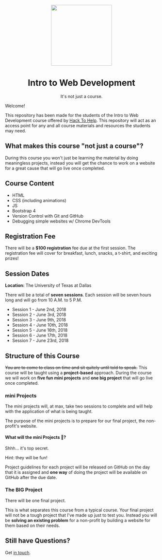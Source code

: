 <p align="center"><img src="https://raw.githubusercontent.com/ITWD/ITWD/master/.github/logo.png" height="200"><p>
<h1 align="center">Intro to Web Development</h1>
<p align="center">It's not just a course.</p>

Welcome!

This repository has been made for the students of the Intro to Web Development course offered by [Hack To Help](http://hacktohelp.us). This repository will act as an access point for any and all course materials and resources the students may need.

## What makes this course "not just a course"?

During this course you won't just be learning the material by doing meaningless projects, instead you will get the chance to work on a website for a great cause that will go live once completed.

## Course Content

* HTML
* CSS (including animations)
* JS
* Bootstrap 4
* Version Control with Git and GitHub
* Debugging simple websites w/ Chrome DevTools

## Registration Fee

There will be a **$100 registration** fee due at the first session. The registration fee will cover for breakfast, lunch, snacks, a t-shirt, and exciting prizes!

## Session Dates

**Location:** The University of Texas at Dallas

There will be a total of **seven sessions**. Each session will be seven hours long and will go from 10 A.M. to 5 P.M.

* Session 1 - June 2nd, 2018
* Session 2 - June 3rd, 2018
* Session 3 - June 9th, 2018
* Session 4 - June 10th, 2018
* Session 5 - June 16th, 2018
* Session 6 - June 17th, 2018
* Session 7 - June 23rd, 2018

## Structure of this Course

~~You are to come to class on time and sit quitely until told to speak.~~ 
This course will be taught using a **project-based** approach. During the course we will work on **five fun mini projects** and **one big project** that will go live once completed.

### mini Projects

The mini projects will, at max, take two sessions to complete and will help with the application of what is being taught.

The purpose of the mini projects is to prepare for our final project, the non-profit's website.

#### What will the mini Projects :honeybee:?

Shhh... it's top secret.

Hint: they will be fun!

Project guidelines for each project will be released on GitHub on the day that it is assigned and **one way** of doing the project will be available on GitHub after the due date.

### The BIG Project

There will be one final project.

This is what separates this course from a typical course. Your final project will not be a tough project that I've made up just to test you. Instead you will be **solving an existing problem** for a non-profit by building a website for them based on their needs.

## Still have Questions?

Get [in touch](mailto:info@hacktohelp.us).
